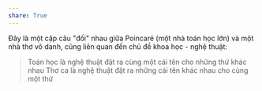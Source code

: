 ```yaml
---
share: True
---
```

Đây là một cặp câu "đối" nhau giữa Poincaré (một nhà toán học lớn) và một nhà thơ vô danh, cũng liên quan đến chủ đề khoa học - nghệ thuật:
> Toán học là nghệ thuật đặt ra cùng một cái tên cho những thứ khác nhau
> Thơ ca là nghệ thuật đặt ra những cái tên khác nhau cho cùng một thứ
